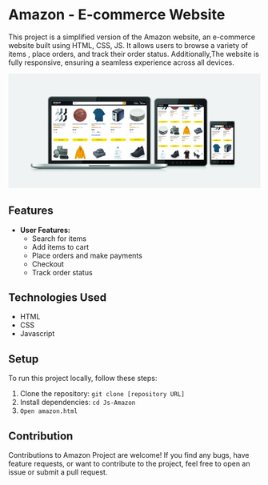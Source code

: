 # Amazon - E-commerce Website

This project is a simplified version of the Amazon website, an e-commerce website built using HTML, CSS, JS. It allows users to browse a variety of items , place orders, and track their order status. Additionally,The website is fully responsive, ensuring a seamless experience across all devices.

<img src="mockup.jpg">

## Features

- **User Features:**
  - Search for items
  - Add items to cart
  - Place orders and make payments
  - Checkout
  - Track order status

## Technologies Used

  - HTML
  - CSS
  - Javascript


## Setup
To run this project locally, follow these steps:

1. Clone the repository:
   `git clone [repository URL]`
2. Install dependencies:
  `cd Js-Amazon`
3. `Open amazon.html`


## Contribution

Contributions to Amazon Project are welcome! If you find any bugs, have feature requests, or want to contribute to the project, feel free to open an issue or submit a pull request.

